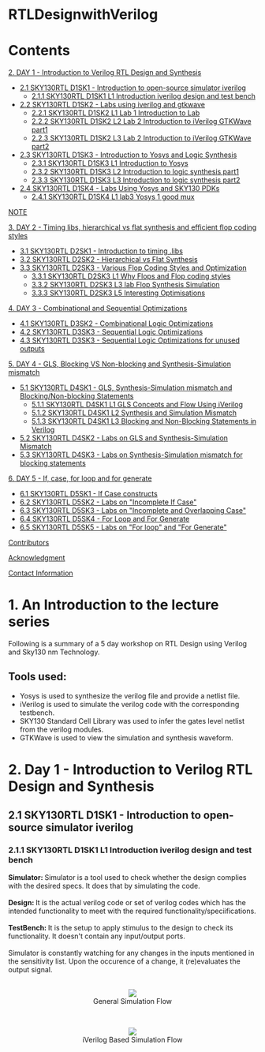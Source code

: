 # RTLDesignwithVerilog

# Contents
[2. DAY 1 - Introduction to Verilog RTL Design and Synthesis](https://github.com/Suysh-msra/RTLDesignwithVerilog/blob/main/README.md#2-day-1---introduction-to-verilog-rtl-design-and-synthesis) <br>
* [2.1 SKY130RTL D1SK1 - Introduction to open-source simulator iverilog](https://github.com/Suysh-msra/RTLDesignwithVerilog/blob/main/README.md#21-sky130rtl-d1sk1---introduction-to-open-source-simulator-iverilog) <br>
  - [2.1.1 SKY130RTL D1SK1 L1 Introduction iverilog design and test bench](https://github.com/Suysh-msra/RTLDesignwithVerilog/blob/main/README.md#211-sky130rtl-d1sk1-l1-introduction-iverilog-design-and-test-bench) <br>
* [2.2 SKY130RTL D1SK2 - Labs using iverilog  and gtkwave](https://github.com/Suysh-msra/RTLDesignwithVerilog/blob/main/README.md#22-sky130rtl-d1sk2---labs-using-iverilog--and-gtkwave) <br>
  - [2.2.1 SKY130RTL D1SK2 L1 Lab 1 Introduction to Lab](https://github.com/Suysh-msra/RTLDesignwithVerilog/blob/main/README.md#221-sky130rtl-d1sk2-l1-lab-1-introduction-to-lab) <br>
  - [2.2.2 SKY130RTL D1SK2 L2 Lab 2 Introduction to iVerilog GTKWave part1](https://github.com/Suysh-msra/RTLDesignwithVerilog/blob/main/README.md#222-sky130rtl-d1sk2-l2-lab-2-introduction-to-iverilog-gtkwave-part1) <br>
  - [2.2.3 SKY130RTL D1SK2 L3 Lab 2 Introduction to iVerilog GTKWave part2](https://github.com/Suysh-msra/RTLDesignwithVerilog/blob/main/README.md#223-sky130rtl-d1sk2-l3-lab-2-introduction-to-iverilog-gtkwave-part2) <br>
* [2.3 SKY130RTL D1SK3 - Introduction to Yosys and Logic Synthesis](https://github.com/Suysh-msra/RTLDesignwithVerilog/blob/main/README.md#23-sky130rtl-d1sk3---introduction-to-yosys-and-logic-synthesis) <br>
  - [2.3.1 SKY130RTL D1SK3 L1 Introduction to Yosys](https://github.com/Suysh-msra/RTLDesignwithVerilog/blob/main/README.md#231-sky130rtl-d1sk3-l1-introduction-to-yosys) <br>
  - [2.3.2 SKY130RTL D1SK3 L2 Introduction to logic synthesis part1](https://github.com/Suysh-msra/RTLDesignwithVerilog/blob/main/README.md#232-sky130rtl-d1sk3-l2-introduction-to-logic-synthesis-part1) <br>
  - [2.3.3 SKY130RTL D1SK3 L3 Introduction to logic synthesis part2](https://github.com/Suysh-msra/RTLDesignwithVerilog/blob/main/README.md#233-sky130rtl-d1sk3-l3-introduction-to-logic-synthesis-part2) <br>
* [2.4 SKY130RTL D1SK4 - Labs Using Yosys and SKY130 PDKs](https://github.com/Suysh-msra/RTLDesignwithVerilog/blob/main/README.md#24-sky130rtl-d1sk4---labs-using-yosys-and-sky130-pdks) <br>
  - [2.4.1 SKY130RTL D1SK4 L1 lab3 Yosys 1 good mux](https://github.com/Suysh-msra/RTLDesignwithVerilog/blob/main/README.md#241-sky130rtl-d1sk4-l1-lab3-yosys-1-good-mux) <br>

[NOTE](https://github.com/Suysh-msra/RTLDesignwithVerilog#note)

[3. DAY 2 - Timing libs, hierarchical vs flat synthesis and efficient flop coding styles](https://github.com/Suysh-msra/RTLDesignwithVerilog/blob/main/README.md#3-day-2---timing-libs-hierarchical-vs-flat-synthesis-and-efficient-flop-coding-styles) <br>
* [3.1 SKY130RTL D2SK1 - Introduction to timing .libs](https://github.com/Suysh-msra/RTLDesignwithVerilog/blob/main/README.md#31-sky130rtl-d2sk1---introduction-to-timing-dot-libs) <br>
* [3.2 SKY130RTL D2SK2 - Hierarchical vs Flat Synthesis](https://github.com/Suysh-msra/RTLDesignwithVerilog#32-sky130rtl-d2sk2---hierarchical-vs-flat-synthesis) <br>
* [3.3 SKY130RTL D2SK3 - Various Flop Coding Styles and Optimization](https://github.com/Suysh-msra/RTLDesignwithVerilog/blob/main/README.md#33-sky130rtl-d2sk3---various-flop-coding-styles-and-optimization) <br>
  - [3.3.1 SKY130RTL D2SK3 L1 Why Flops and Flop coding styles](https://github.com/Suysh-msra/RTLDesignwithVerilog/blob/main/README.md#331-sky130rtl-d2sk3-l1-why-flops-and-flop-coding-styles) <br>
  - [3.3.2 SKY130RTL D2SK3 L3 lab Flop Synthesis Simulation](https://github.com/Suysh-msra/RTLDesignwithVerilog/blob/main/README.md#332-sky130rtl-d2sk3-l3-lab-flop-synthesis-simulation) <br>
  - [3.3.3 SKY130RTL D2SK3 L5 Interesting Optimisations](https://github.com/Suysh-msra/RTLDesignwithVerilog/blob/main/README.md#333-sky130rtl-d2sk3-l5-interesting-optimisations) <br>

[4. DAY 3 - Combinational and Sequential Optimizations](https://github.com/Suysh-msra/RTLDesignwithVerilog/blob/main/README.md#4-day-3---combinational-and-sequential-optimizations) <br>
* [4.1 SKY130RTL D3SK2 - Combinational Logic Optimizations](https://github.com/Suysh-msra/RTLDesignwithVerilog/blob/main/README.md#41-sky130rtl-d3sk2---combinational-logic-optimizations) <br>
* [4.2 SKY130RTL D3SK3 - Sequential Logic Optimizations](https://github.com/Suysh-msra/RTLDesignwithVerilog/blob/main/README.md#42-sky130rtl-d3sk3---sequential-logic-optimizations) <br>
* [4.3 SKY130RTL D3SK3 - Sequential Logic Optimizations for unused outputs](https://github.com/Suysh-msra/RTLDesignwithVerilog/blob/main/README.md#43-sky130rtl-d3sk3---sequential-logic-optimizations-for-unused-outputs) <br>

[5. DAY 4 - GLS, Blocking VS Non-blocking and Synthesis-Simulation mismatch](https://github.com/Suysh-msra/RTLDesignwithVerilog/blob/main/README.md#5-day-4---gls-blocking-vs-non-blocking-and-synthesis-simulation-mismatch) <br>
* [5.1 SKY130RTL D4SK1 - GLS, Synthesis-Simulation mismatch and Blocking/Non-blocking Statements](https://github.com/Suysh-msra/RTLDesignwithVerilog/blob/main/README.md#51-sky130rtl-d4sk1---gls-synthesis-simulation-mismatch-and-blockingnon-blocking-statements) <br>
  - [5.1.1 SKY130RTL D4SK1 L1 GLS Concepts and Flow Using iVerilog](https://github.com/Suysh-msra/RTLDesignwithVerilog/blob/main/README.md#511-sky130rtl-d4sk1-l1-gls-concepts-and-flow-using-iverilog) <br>
  - [5.1.2 SKY130RTL D4SK1 L2 Synthesis and Simulation Mismatch](https://github.com/Suysh-msra/RTLDesignwithVerilog/blob/main/README.md#512-sky130rtl-d4sk1-l2-synthesis-and-simulation-mismatch) <br>
  - [5.1.3 SKY130RTL D4SK1 L3 Blocking and Non-Blocking Statements in Verilog](https://github.com/Suysh-msra/RTLDesignwithVerilog/blob/main/README.md#513-sky130rtl-d4sk1-l3-blocking-and-non-blocking-statements-in-verilog) <br>
* [5.2 SKY130RTL D4SK2 - Labs on GLS and Synthesis-Simulation Mismatch](https://github.com/Suysh-msra/RTLDesignwithVerilog/blob/main/README.md#52-sky130rtl-d4sk2---labs-on-gls-and-synthesis-simulation-mismatch) <br>
* [5.3 SKY130RTL D4SK3 - Labs on Synthesis-Simulation mismatch for blocking statements](https://github.com/Suysh-msra/RTLDesignwithVerilog/blob/main/README.md#53-sky130rtl-d4sk3---labs-on-synthesis-simulation-mismatch-for-blocking-statements) <br>
  
  
[6. DAY 5 - If, case, for loop and for generate ](https://github.com/Suysh-msra/RTLDesignwithVerilog/blob/main/README.md#6-day-5---if-case-for-loop-and-for-generate) <br>
* [6.1 SKY130RTL D5SK1 - If Case constructs](https://github.com/Suysh-msra/RTLDesignwithVerilog/blob/main/README.md#61-sky130rtl-d5sk1---if-case-constructs) <br>
* [6.2 SKY130RTL D5SK2 - Labs on "Incomplete If Case"](https://github.com/Suysh-msra/RTLDesignwithVerilog/blob/main/README.md#62-sky130rtl-d5sk2---labs-on-incomplete-if-case) <br>
* [6.3 SKY130RTL D5SK3 - Labs on "Incomplete and Overlapping Case"](https://github.com/Suysh-msra/RTLDesignwithVerilog/blob/main/README.md#63-sky130rtl-d5sk3---labs-on-incomplete-and-overlapping-case) <br>
* [6.4 SKY130RTL D5SK4 - For Loop and For Generate](https://github.com/Suysh-msra/RTLDesignwithVerilog/blob/main/README.md#64-sky130rtl-d5sk4---for-loop-and-for-generate) <br>
* [6.5 SKY130RTL D5SK5 - Labs on "For loop" and "For Generate"](https://github.com/Suysh-msra/RTLDesignwithVerilog/blob/main/README.md#65-sky130rtl-d5sk5---labs-on-for-loop-and-for-generate) <br>

[Contributors](https://github.com/Suysh-msra/RTLDesignwithVerilog#contributors)<br>

[Acknowledgment](https://github.com/Suysh-msra/RTLDesignwithVerilog#acknowledgment)<br>

[Contact Information](https://github.com/Suysh-msra/RTLDesignwithVerilog#contact-information)<br>

# 1. An Introduction to the lecture series 

Following is a summary of a 5 day workshop on RTL Design using Verilog and Sky130 nm Technology.

## Tools used:

- Yosys is used to synthesize the verilog file and provide a netlist file.<br>
- iVerilog is used to simulate the verilog code with the corresponding testbench. <br>
- SKY130 Standard Cell Library was used to infer the gates level netlist from the verilog modules. <br>
- GTKWave is used to view the simulation and synthesis waveform. <br>

# 2. Day 1 - Introduction to Verilog RTL Design and Synthesis
## 2.1 SKY130RTL D1SK1 - Introduction to open-source simulator iverilog
### 2.1.1 SKY130RTL D1SK1 L1 Introduction iverilog design and test bench
<b> Simulator: </b> Simulator is a tool used to check whether the design complies with the desired specs. It does that by simulating the code. <br>
<br>
<b> Design: </b> It is the actual verilog code or set of verilog codes which has the intended functionality to meet with the required functionality/speciifications. <br>
<br>
<b> TestBench: </b> It is the setup to apply stimulus to the design to check its functionality. It doesn't contain any input/output ports. <br>
<br>
Simulator is constantly watching for any changes in the inputs mentioned in the sensitivity list. Upon the occurence of a change, it (re)evaluates the output signal.<br>
<br>
<p align = "center">
<img src="https://user-images.githubusercontent.com/62461290/183845210-c3b9712f-c56f-4d62-98d4-34d22ad78f10.png"> <br>
General Simulation Flow
</p>
<br>
<p align="center">
<img src="https://user-images.githubusercontent.com/62461290/183845405-c8a1de5c-f949-4962-9952-6bf8e68c164f.png"> <br>
iVerilog Based Simulation Flow
</p>
  

